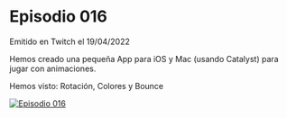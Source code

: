 # Episodio 016

Emitido en Twitch el 19/04/2022 

Hemos creado una pequeña App para iOS y Mac (usando Catalyst) para jugar con animaciones.

Hemos visto: Rotación, Colores y Bounce

[![Episodio 016](http://img.youtube.com/vi/jEpCTH9XOIE/0.jpg)](https://youtu.be/jEpCTH9XOIE )
